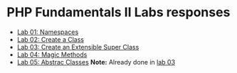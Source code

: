 # PHP Fundamentals II Labs responses

- [Lab 01: Namespaces](/01-Namespace/README.md)
- [Lab 02: Create a Class](/02-Create_a_Class/)
- [Lab 03: Create an Extensible Super Class](/03-Create_an_Extensible_Super_Class/)
- [Lab 04: Magic Methods](/04-Magic_Methods/)
- [Lab 05: Abstrac Classes](/05-Abstrac_Classes/) **Note:** Already done in [lab 03](/03-Create_an_Extensible_Super_Class/)
